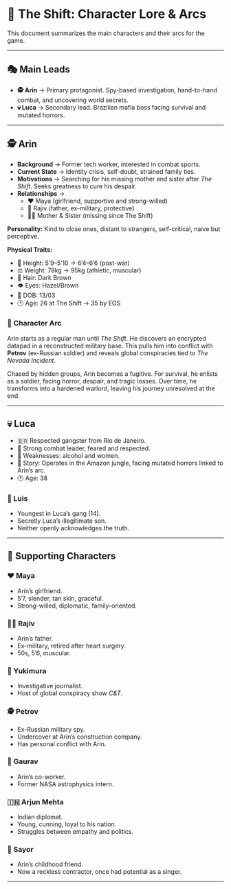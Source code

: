 # 🌌 The Shift: Character Lore & Arcs  

This document summarizes the main characters and their arcs for the game.  

---

## 🎭 Main Leads  

- **🕵️ Arin** → Primary protagonist. Spy-based investigation, hand-to-hand combat, and uncovering world secrets.  
- **💀 Luca** → Secondary lead. Brazilian mafia boss facing survival and mutated horrors.  

---

## 🕵️ Arin  

- **Background** → Former tech worker, interested in combat sports.  
- **Current State** → Identity crisis, self-doubt, strained family ties.  
- **Motivations** → Searching for his missing mother and sister after *The Shift*. Seeks greatness to cure his despair.  
- **Relationships** →  
  - ❤️ Maya (girlfriend, supportive and strong-willed)  
  - 👨 Rajiv (father, ex-military, protective)  
  - 👩‍👧 Mother & Sister (missing since The Shift)  

**Personality:** Kind to close ones, distant to strangers, self-critical, naive but perceptive.  

**Physical Traits:**  
- 📏 Height: 5’9–5’10 → 6’4–6’6 (post-war)  
- ⚖️ Weight: 78kg → 95kg (athletic, muscular)  
- 💇 Hair: Dark Brown  
- 👁️ Eyes: Hazel/Brown  
- 🎂 DOB: 13/03  
- 🕑 Age: 26 at The Shift → 35 by EOS  

### 📖 Character Arc  
Arin starts as a regular man until *The Shift*. He discovers an encrypted datapad in a reconstructed military base. This pulls him into conflict with **Petrov** (ex-Russian soldier) and reveals global conspiracies tied to *The Nevada Incident*.  

Chased by hidden groups, Arin becomes a fugitive. For survival, he enlists as a soldier, facing horror, despair, and tragic losses. Over time, he transforms into a hardened warlord, leaving his journey unresolved at the end.  

---

## 💀 Luca  

- 🇧🇷 Respected gangster from Rio de Janeiro.  
- 🥊 Strong combat leader, feared and respected.  
- 🍷 Weaknesses: alcohol and women.  
- 🌿 Story: Operates in the Amazon jungle, facing mutated horrors linked to Arin’s arc.  
- 🕑 Age: 38  

### 👦 Luis  
- Youngest in Luca’s gang (14).  
- Secretly Luca’s illegitimate son.  
- Neither openly acknowledges the truth.  

---

## 🧩 Supporting Characters  

### ❤️ Maya  
- Arin’s girlfriend.  
- 5’7, slender, tan skin, graceful.  
- Strong-willed, diplomatic, family-oriented.  

### 👨‍✈️ Rajiv  
- Arin’s father.  
- Ex-military, retired after heart surgery.  
- 50s, 5’6, muscular.  

### 📰 Yukimura  
- Investigative journalist.  
- Host of global conspiracy show *C&T*.  

### 🕵️ Petrov  
- Ex-Russian military spy.  
- Undercover at Arin’s construction company.  
- Has personal conflict with Arin.  

### 🔭 Gaurav  
- Arin’s co-worker.  
- Former NASA astrophysics intern.  

### 🇮🇳 Arjun Mehta  
- Indian diplomat.  
- Young, cunning, loyal to his nation.  
- Struggles between empathy and politics.  

### 🎤 Sayor  
- Arin’s childhood friend.  
- Now a reckless contractor, once had potential as a singer.  

---
